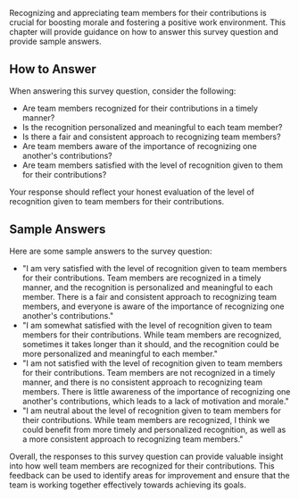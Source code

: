 

Recognizing and appreciating team members for their contributions is crucial for boosting morale and fostering a positive work environment. This chapter will provide guidance on how to answer this survey question and provide sample answers.

How to Answer
-------------

When answering this survey question, consider the following:

* Are team members recognized for their contributions in a timely manner?
* Is the recognition personalized and meaningful to each team member?
* Is there a fair and consistent approach to recognizing team members?
* Are team members aware of the importance of recognizing one another's contributions?
* Are team members satisfied with the level of recognition given to them for their contributions?

Your response should reflect your honest evaluation of the level of recognition given to team members for their contributions.

Sample Answers
--------------

Here are some sample answers to the survey question:

* "I am very satisfied with the level of recognition given to team members for their contributions. Team members are recognized in a timely manner, and the recognition is personalized and meaningful to each member. There is a fair and consistent approach to recognizing team members, and everyone is aware of the importance of recognizing one another's contributions."
* "I am somewhat satisfied with the level of recognition given to team members for their contributions. While team members are recognized, sometimes it takes longer than it should, and the recognition could be more personalized and meaningful to each member."
* "I am not satisfied with the level of recognition given to team members for their contributions. Team members are not recognized in a timely manner, and there is no consistent approach to recognizing team members. There is little awareness of the importance of recognizing one another's contributions, which leads to a lack of motivation and morale."
* "I am neutral about the level of recognition given to team members for their contributions. While team members are recognized, I think we could benefit from more timely and personalized recognition, as well as a more consistent approach to recognizing team members."

Overall, the responses to this survey question can provide valuable insight into how well team members are recognized for their contributions. This feedback can be used to identify areas for improvement and ensure that the team is working together effectively towards achieving its goals.
